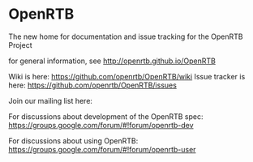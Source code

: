 OpenRTB
=======

The new home for documentation and issue tracking for the OpenRTB Project

for general information, see http://openrtb.github.io/OpenRTB

Wiki is here:  https://github.com/openrtb/OpenRTB/wiki
Issue tracker is here: https://github.com/openrtb/OpenRTB/issues

Join our mailing list here:

For discussions about development of the OpenRTB spec:
https://groups.google.com/forum/#!forum/openrtb-dev

For discussions about using OpenRTB:
https://groups.google.com/forum/#!forum/openrtb-user


